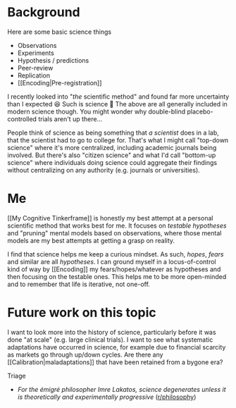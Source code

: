 # Background

Here are some basic science things
* Observations
* Experiments
* Hypothesis / predictions
* Peer-review
* Replication
* [[Encoding|Pre-registration]]

I recently looked into "*the* scientific method" and found far more uncertainty than I expected 😆 Such is science 🤷 The above are all generally included in modern science though. You might wonder why double-blind placebo-controlled trials aren't up there...

People think of science as being something that *a scientist* does in a lab, that the scientist had to go to college for. That's what I might call "top-down science" where it's more centralized, including academic journals being involved. But there's also "citizen science" and what I'd call "bottom-up science" where individuals doing science could aggregate their findings without centralizing on any authority (e.g. journals or universities).

# Me

[[My Cognitive Tinkerframe]] is honestly my best attempt at a personal scientific method that works best for me. It focuses on *testable hypotheses* and "pruning" mental models based on observations, where those mental models are my best attempts at getting a grasp on reality.

I find that science helps me keep a curious mindset. As such, *hopes*, *fears* and similar are all *hypotheses*. I can ground myself in a locus-of-control kind of way by [[Encoding]] my fears/hopes/whatever as hypotheses and then focusing on the testable ones. This helps me to be more open-minded and to remember that life is iterative, not one-off.

# Future work on this topic

I want to look more into the history of science, particularly before it was done "at scale" (e.g. large clinical trials). I want to see what systematic adaptations have occurred in science, for example due to financial scarcity as markets go through up/down cycles. Are there any [[Calibration|maladaptations]] that have been retained from a bygone era?

Triage
- *For the émigré philosopher Imre Lakatos, science degenerates unless it is theoretically and experimentally progressive* ([r/philosophy](https://www.reddit.com/r/philosophy/comments/105ty1o/for_the_%C3%A9migr%C3%A9_philosopher_imre_lakatos_science/))
